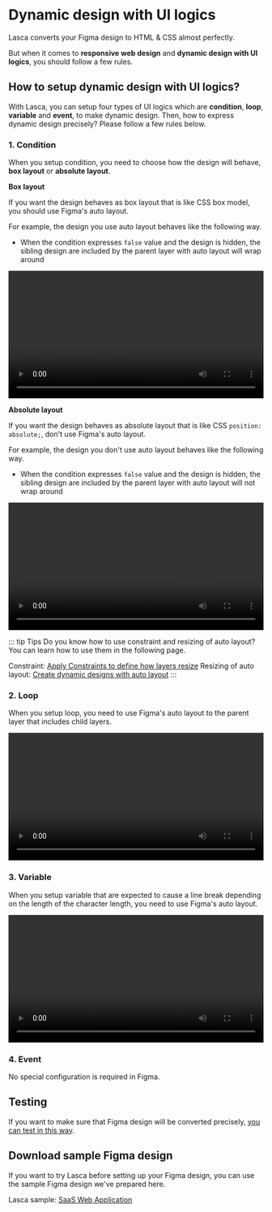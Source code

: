 # Dynamic design with UI logics

Lasca converts your Figma design to HTML & CSS almost perfectly.

But when it comes to **responsive web design** and **dynamic design with UI logics**, you should follow a few rules.

## How to setup dynamic design with UI logics?

With Lasca, you can setup four types of UI logics which are **condition**, **loop**, **variable** and **event**, to make dynamic design. Then, how to express dynamic design precisely? Please follow a few rules below.

### 1. Condition

When you setup condition, you need to choose how the design will behave, **box layout** or **absolute layout**.

**Box layout**

If you want the design behaves as box layout that is like CSS box model, you should use Figma's auto layout.

For example, the design you use auto layout behaves like the following way.

- When the condition expresses `false` value and the design is hidden, the sibling design are included by the parent layer with auto layout will wrap around

<video width="100%" controls>
  <source src="/video/figma_condition_box_layout.mp4" type="video/mp4" />
</video>

**Absolute layout**

If you want the design behaves as absolute layout that is like CSS `position: absolute;`, don't use Figma's auto layout.

For example, the design you don't use auto layout behaves like the following way.

- When the condition expresses `false` value and the design is hidden, the sibling design are included by the parent layer with auto layout will not wrap around

<video width="100%" controls>
  <source src="/video/figma_condition_absolute.mp4" type="video/mp4" />
</video>

::: tip Tips
Do you know how to use constraint and resizing of auto layout? You can learn how to use them in the following page.

Constraint: [Apply Constraints to define how layers resize](https://help.figma.com/hc/en-us/articles/360039957734-Apply-Constraints-to-define-how-layers-resize)
Resizing of auto layout: [Create dynamic designs with auto layout](https://help.figma.com/hc/en-us/articles/360040451373-Create-dynamic-designs-with-auto-layout)
:::

### 2. Loop

When you setup loop, you need to use Figma's auto layout to the parent layer that includes child layers.

<video width="100%" controls>
  <source src="/video/figma_loop.mp4" type="video/mp4" />
</video>

### 3. Variable

When you setup variable that are expected to cause a line break depending on the length of the character length, you need to use Figma's auto layout.

<video width="100%" controls>
  <source src="/video/figma_variable.mp4" type="video/mp4" />
</video>

### 4. Event

No special configuration is required in Figma.

## Testing

If you want to make sure that Figma design will be converted precisely, [you can test in this way](/design/test.md).

## Download sample Figma design

If you want to try Lasca before setting up your Figma design, you can use the sample Figma design we've prepared here.

Lasca sample: [SaaS Web Application](https://www.figma.com/community/file/1020205831193643386)
